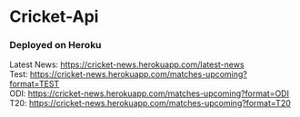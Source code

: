 # Cricket-Api

### Deployed on Heroku
Latest News: https://cricket-news.herokuapp.com/latest-news <br>
Test: https://cricket-news.herokuapp.com/matches-upcoming?format=TEST  <br>
ODI: https://cricket-news.herokuapp.com/matches-upcoming?format=ODI  <br>
T20: https://cricket-news.herokuapp.com/matches-upcoming?format=T20  <br>
